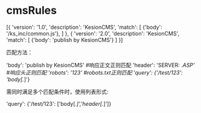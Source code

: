 # cmsRules

[{
    'version': '1.0', 'description': 'KesionCMS',
    'match': 
    [
        {'body': '/ks_inc/common.js'},
    ]
},
{
    'version': '2.0', 'description': 'KesionCMS',
    'match': 
    [
        {'body': 'publish by KesionCMS'}
    ]
}]

匹配方法：

'body': 'publish by KesionCMS' #响应正文正则匹配
'header': 'SERVER: .*ASP' #响应头正则匹配
'robots': '123' #robots.txt正则匹配
'query': {'/test/123': 'body[.*]'} 

需同时满足多个匹配条件时，使用列表形式:

'query': {'/test/123': ['body[.*]','header[.*]']} 